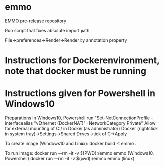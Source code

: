 # emmo
EMMO pre-release repository


Run script that fixes absolute import path

File->preferences->Render->Render by annotation property

# Instructions for Dockerenvironment, note that docker must be running
# Instructions given for Powershell in Windows10

Preparations in Windows10, Powershell
run "Set-NetConnectionProfile -interfacealias "vEthernet (DockerNAT)" -NetworkCategory Private"
Allow for external mounting of C:/ in Docker (as administrator)
	Docker (rightclick in system tray)->Settings->Shared Drives->tick of C->Apply

To create image (Windows10 and Linux):
docker build -t emmo .

To run image:
docker run --rm -it -v ${PWD}:/emmo emmo (Windows10, Powershell)
docker run --rm -it -v $(pwd):/emmo emmo (linux)



